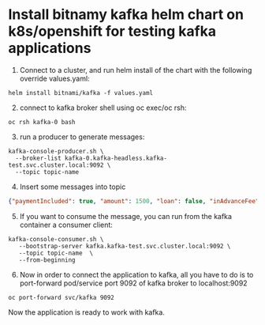 # Install bitnamy kafka helm chart on k8s/openshift for testing kafka applications
1. Connect to a cluster, and run helm install of the chart with the following override values.yaml:
```shell
helm install bitnami/kafka -f values.yaml
```
2. connect to kafka broker shell using oc exec/oc rsh:
```
oc rsh kafka-0 bash
```
3. run a producer to generate messages:
```shell
kafka-console-producer.sh \         
  --broker-list kafka-0.kafka-headless.kafka-test.svc.cluster.local:9092 \
  --topic topic-name
```
4. Insert some messages into topic
```json
{"paymentIncluded": true, "amount": 1500, "loan": false, "inAdvanceFee": "no"}
```
5. If you want to consume the message, you can run from the kafka container a consumer client:
```shell
kafka-console-consumer.sh \            
   --bootstrap-server kafka.kafka-test.svc.cluster.local:9092 \
   --topic topic-name  \
   --from-beginning
```
6. Now in order to connect the application to kafka, all you have to do is to port-forward pod/service port 9092 of kafka broker to localhost:9092
```shell
oc port-forward svc/kafka 9092
```

Now the application is ready to work with kafka.

